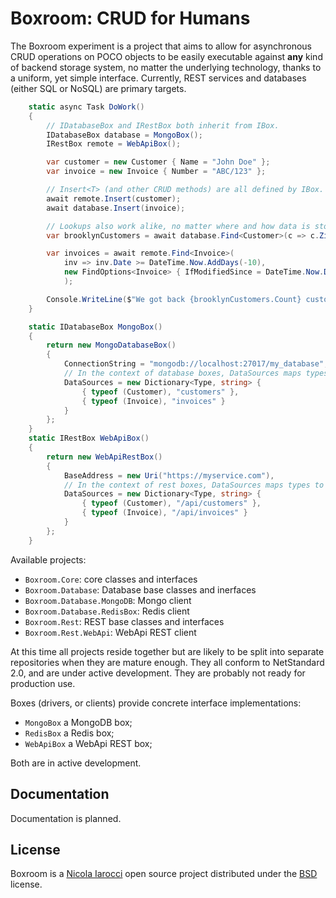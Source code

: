 ﻿# Boxroom: CRUD for Humans

The Boxroom experiment is a project that aims to allow for asynchronous CRUD
operations on POCO objects to be easily executable against **any** kind of
backend storage system, no matter the underlying technology, thanks to a
uniform, yet simple interface. Currently, REST services and databases (either
SQL or NoSQL) are primary targets.

```cs
    static async Task DoWork()
    {
        // IDatabaseBox and IRestBox both inherit from IBox.
        IDatabaseBox database = MongoBox();
        IRestBox remote = WebApiBox();

        var customer = new Customer { Name = "John Doe" };
        var invoice = new Invoice { Number = "ABC/123" };

        // Insert<T> (and other CRUD methods) are all defined by IBox.
        await remote.Insert(customer);
        await database.Insert(invoice);

        // Lookups also work alike, no matter where and how data is stored.
        var brooklynCustomers = await database.Find<Customer>(c => c.Zip == "11201");

        var invoices = await remote.Find<Invoice>(
            inv => inv.Date >= DateTime.Now.AddDays(-10),
            new FindOptions<Invoice> { IfModifiedSince = DateTime.Now.Date }
            );

        Console.WriteLine($"We got back {brooklynCustomers.Count} customers and {invoices.Count} invoices");
    }

    static IDatabaseBox MongoBox()
    {
        return new MongoDatabaseBox()
        {
            ConnectionString = "mongodb://localhost:27017/my_database",
            // In the context of database boxes, DataSources maps types to tables/collections.
            DataSources = new Dictionary<Type, string> {
                { typeof (Customer), "customers" },
                { typeof (Invoice), "invoices" }
            }
        };
    }
    static IRestBox WebApiBox()
    {
        return new WebApiRestBox()
        {
            BaseAddress = new Uri("https://myservice.com"),
            // In the context of rest boxes, DataSources maps types to endpoints.
            DataSources = new Dictionary<Type, string> {
                { typeof (Customer), "/api/customers" },
                { typeof (Invoice), "/api/invoices" }
            }
        };
    }
```

Available projects:

- `Boxroom.Core`: core classes and interfaces
- `Boxroom.Database`: Database base classes and inerfaces
- `Boxroom.Database.MongoDB`: Mongo client
- `Boxroom.Database.RedisBox`: Redis client
- `Boxroom.Rest`: REST base classes and interfaces
- `Boxroom.Rest.WebApi`: WebApi REST client

At this time all projects reside together but are likely to be split into
separate repositories when they are mature enough. They all conform to
NetStandard 2.0, and are under active development. They are probably not
ready for production use.

Boxes (drivers, or clients) provide concrete interface implementations:

- `MongoBox` a MongoDB box;
- `RedisBox` a Redis box;
- `WebApiBox` a WebApi REST box;

Both are in active development.

## Documentation

Documentation is planned.

## License

Boxroom is a [Nicola Iarocci](https://nicolaiarocci.com) open source
project distributed under the
[BSD](https://raw.githubusercontent.com/nicolaiarocci/Boxroom/master/LICENSE) license.